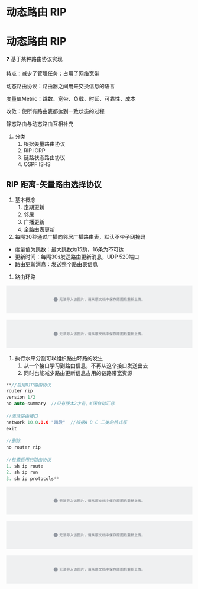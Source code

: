 # 动态路由 RIP 

# 动态路由 RIP

❓ 基于某种路由协议实现

特点：减少了管理任务；占用了网络宽带 

动态路由协议：路由器之间用来交换信息的语言

度量值Metric：跳数、宽带、负载、时延、可靠性、成本 

收敛：使所有路由表都达到一致状态的过程

静态路由与动态路由互相补充

1. 分类
    1. 根据矢量路由协议
    2. RIP IGRP
    3. 链路状态路由协议
    4. OSPF IS-IS

## RIP 距离-矢量路由选择协议

1. 基本概念
    1. 定期更新
    2. 邻居
    3. 广播更新
    4. 全路由表更新
2. 每隔30秒通过广播向邻居广播路由表，默认不带子网掩码

* 度量值为跳数：最大跳数为15跳，16条为不可达
* 更新时间：每隔30s发送路由更新消息，UDP 520端口
* 路由更新消息：发送整个路由表信息

1. 路由环路

![](assets/PyELbTpOgowSquxvKsQcS5YvnRc.png)

![](assets/HRobbZCRvoK8gNx5X7HcergwnYc.png)

1. 执行水平分割可以组织路由环路的发生
    1. 从一个接口学习到路由信息，不再从这个接口发送出去
    2. 同时也能减少路由更新信息占用的链路带宽资源


```C++
**//启用RIP路由协议
router rip
version 1/2
no auto-summary  //只有版本2才有,关闭自动汇总

//激活路由接口
network 10.0.0.0 "网段"  //根据A B C 三类的格式写
exit

//删除
no router rip

//检查启用的路由协议
1. sh ip route
2. sh ip run 
3. sh ip protocols**
```

![](assets/KPjSbnxsmoftAsxgayLc7Xx3nvf.png)

![](assets/IRaJbzBVhojKCQxDBUhcE6aMnDd.png)

![](assets/PmuOb0ouMoyqYkxiJ78chzjvnid.png)

